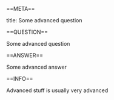 ==META==

title: Some advanced question

==QUESTION==

Some advanced question

==ANSWER==

Some advanced answer

==INFO==

Advanced stuff is usually very advanced
